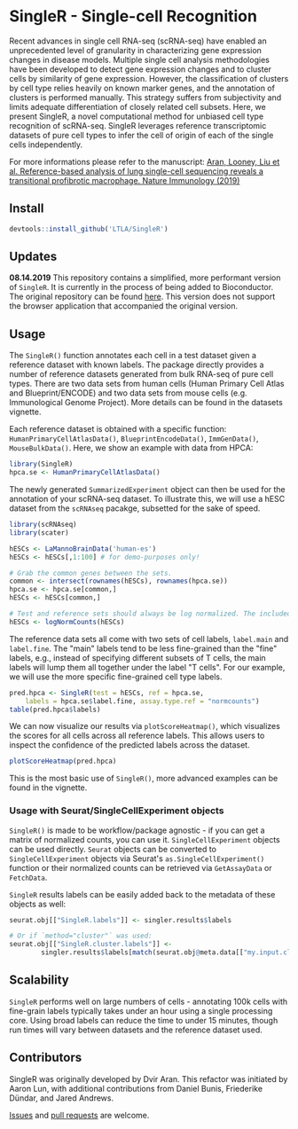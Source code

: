 # SingleR - Single-cell Recognition

Recent advances in single cell RNA-seq (scRNA-seq) have enabled an unprecedented level of granularity in characterizing gene expression changes in disease models. 
Multiple single cell analysis methodologies have been developed to detect gene expression changes and to cluster cells by similarity of gene expression. 
However, the classification of clusters by cell type relies heavily on known marker genes, and the annotation of clusters is performed manually. 
This strategy suffers from subjectivity and limits adequate differentiation of closely related cell subsets. 
Here, we present SingleR, a novel computational method for unbiased cell type recognition of scRNA-seq. 
SingleR leverages reference transcriptomic datasets of pure cell types to infer the cell of origin of each of the single cells independently. 

For more informations please refer to the manuscript: [Aran, Looney, Liu et al. Reference-based analysis of lung single-cell sequencing reveals a transitional profibrotic macrophage. Nature Immunology (2019)](https://www.nature.com/articles/s41590-018-0276-y)

## Install

```R
devtools::install_github('LTLA/SingleR')
```

## Updates

**08.14.2019**
This repository contains a simplified, more performant version of `SingleR`. 
It is currently in the process of being added to Bioconductor. 
The original repository can be found [here](https://github.com/dviraran/SingleR). 
This version does not support the browser application that accompanied the original version.

## Usage

The `SingleR()` function annotates each cell in a test dataset given a reference dataset with known labels.
The package directly provides a number of reference datasets generated from bulk RNA-seq of pure cell types.
There are two data sets from human cells (Human Primary Cell Atlas and Blueprint/ENCODE) and two data sets from mouse cells (e.g. Immunological Genome Project).
More details can be found in the datasets vignette.

Each reference dataset is obtained with a specific function: `HumanPrimaryCellAtlasData()`, `BlueprintEncodeData()`, `ImmGenData()`, `MouseBulkData()`.
Here, we show an example with data from HPCA:


```R
library(SingleR)
hpca.se <- HumanPrimaryCellAtlasData()
```

The newly generated `SummarizedExperiment` object can then be used for the annotation of your scRNA-seq dataset.
To illustrate this, we will use a hESC dataset from the `scRNAseq` pacakge, subsetted for the sake of speed.

```R
library(scRNAseq)
library(scater)

hESCs <- LaMannoBrainData('human-es')
hESCs <- hESCs[,1:100] # for demo-purposes only!

# Grab the common genes between the sets.
common <- intersect(rownames(hESCs), rownames(hpca.se))
hpca.se <- hpca.se[common,]
hESCs <- hESCs[common,]

# Test and reference sets should always be log normalized. The included reference sets are already normalized. 
hESCs <- logNormCounts(hESCs)
```

The reference data sets all come with two sets of cell labels, `label.main` and `label.fine`. 
The "main" labels tend to be less fine-grained than the "fine" labels, e.g., instead of specifying different subsets of T cells, the main labels will lump them all together under the label "T cells". 
For our example, we will use the more specific fine-grained cell type labels.

```R
pred.hpca <- SingleR(test = hESCs, ref = hpca.se, 
    labels = hpca.se$label.fine, assay.type.ref = "normcounts")
table(pred.hpca$labels)
```

We can now visualize our results via `plotScoreHeatmap()`, which visualizes the scores for all cells across all reference labels.
This allows users to inspect the confidence of the predicted labels across the dataset.

```R
plotScoreHeatmap(pred.hpca)
```

This is the most basic use of `SingleR()`, more advanced examples can be found in the vignette.

### Usage with Seurat/SingleCellExperiment objects

`SingleR()` is made to be workflow/package agnostic - if you can get a matrix of normalized counts, you can use it.
`SingleCellExperiment` objects can be used directly. 
`Seurat` objects can be converted to `SingleCellExperiment` objects via Seurat's `as.SingleCellExperiment()` function or their normalized counts can be retrieved via `GetAssayData` or `FetchData`.

`SingleR` results labels can be easily added back to the metadata of these objects as well:

```R
seurat.obj[["SingleR.labels"]] <- singler.results$labels

# Or if `method="cluster"` was used:
seurat.obj[["SingleR.cluster.labels"]] <- 
        singler.results$labels[match(seurat.obj@meta.data[["my.input.clusters"]], singler.results$clusts)]
```

## Scalability

`SingleR` performs well on large numbers of cells - annotating 100k cells with fine-grain labels typically takes under an hour using a single processing core. 
Using broad labels can reduce the time to under 15 minutes, though run times will vary between datasets and the reference dataset used.

## Contributors

SingleR was originally developed by Dvir Aran. 
This refactor was initiated by Aaron Lun, with additional contributions from Daniel Bunis, Friederike Dündar, and Jared Andrews.

[Issues](https://github.com/LTLA/SingleR/issues) and [pull requests](https://github.com/LTLA/SingleR/pulls) are welcome.